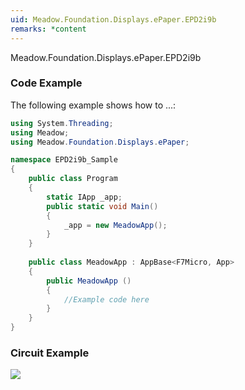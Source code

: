 ```yaml
---
uid: Meadow.Foundation.Displays.ePaper.EPD2i9b
remarks: *content
---
```


Meadow.Foundation.Displays.ePaper.EPD2i9b

### Code Example

The following example shows how to ...:

```csharp
using System.Threading;
using Meadow;
using Meadow.Foundation.Displays.ePaper;

namespace EPD2i9b_Sample
{
    public class Program
    {
        static IApp _app; 
        public static void Main()
        {
            _app = new MeadowApp();
        }
    }
    
    public class MeadowApp : AppBase<F7Micro, App>
    {
        public MeadowApp ()
        {
            //Example code here
        }
    }
}
```

### Circuit Example

![](../../API_Assets/Meadow.Foundation.Displays.ePaper.EPD2i9b/EPD2i9b.svg)